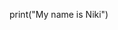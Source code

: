 print("My name is Niki")


<!---
niki-msuk/niki-msuk is a ✨ special ✨ repository because its `README.md` (this file) appears on your GitHub profile.
You can click the Preview link to take a look at your changes.
--->
